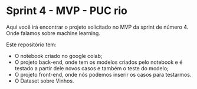 # Sprint 4 - MVP - PUC rio

Aqui você irá encontrar o projeto solicitado no MVP da sprint de número 4. Onde falamos sobre machine learning.

Este repositório tem:
 - O notebook criado no google colab;
 - O projeto back-end, onde tem os modelos criados pelo notebook e é testado a partir dele novos casos e também o teste do modelo;
 - O projeto front-end, onde nós podemos inserir os casos para testarmos.
 - O Dataset sobre Vinhos.
